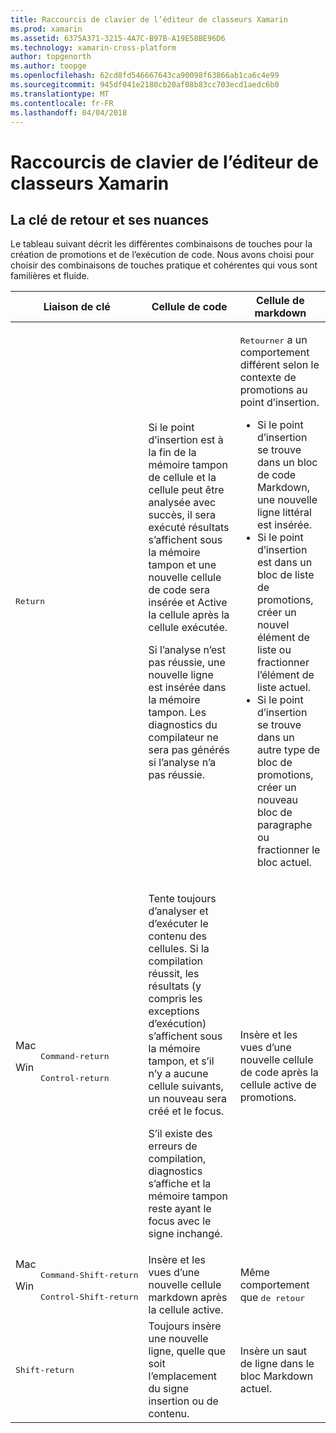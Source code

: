 ```yaml
---
title: Raccourcis de clavier de l’éditeur de classeurs Xamarin
ms.prod: xamarin
ms.assetid: 6375A371-3215-4A7C-B97B-A19E58BE96D6
ms.technology: xamarin-cross-platform
author: topgenorth
ms.author: toopge
ms.openlocfilehash: 62cd8fd546667643ca90098f63866ab1ca6c4e99
ms.sourcegitcommit: 945df041e2180cb20af08b83cc703ecd1aedc6b0
ms.translationtype: MT
ms.contentlocale: fr-FR
ms.lasthandoff: 04/04/2018
---
```

# <a name="xamarin-workbooks-editor-keyboard-shortcuts"></a>Raccourcis de clavier de l’éditeur de classeurs Xamarin

## <a name="the-return-key-and-its-nuances"></a>La clé de retour et ses nuances

Le tableau suivant décrit les différentes combinaisons de touches pour la création de promotions et de l’exécution de code. Nous avons choisi pour choisir des combinaisons de touches pratique et cohérentes qui vous sont familières et fluide.

|Liaison de clé|Cellule de code|Cellule de markdown|
|--- |--- |--- |
|<kbd>Return</kbd>|<p>Si le point d’insertion est à la fin de la mémoire tampon de cellule et la cellule peut être analysée avec succès, il sera exécuté résultats s’affichent sous la mémoire tampon et une nouvelle cellule de code sera insérée et Active la cellule après la cellule exécutée.</p><p>Si l’analyse n’est pas réussie, une nouvelle ligne est insérée dans la mémoire tampon. Les diagnostics du compilateur ne sera pas générés si l’analyse n’a pas réussie.</p>|<p><kbd>Retourner</kbd> a un comportement différent selon le contexte de promotions au point d’insertion.</p><ul><li>Si le point d’insertion se trouve dans un bloc de code Markdown, une nouvelle ligne littéral est insérée.</li><li>Si le point d’insertion est dans un bloc de liste de promotions, créer un nouvel élément de liste ou fractionner l’élément de liste actuel.</li><li>Si le point d’insertion se trouve dans un autre type de bloc de promotions, créer un nouveau bloc de paragraphe ou fractionner le bloc actuel.</li></ul>|
|<dl><dt>Mac</dt><dd><kbd>Command‑return</kbd></dd><dt>Win</dt><dd><kbd>Control‑return</kbd></dd></dl>|<p>Tente toujours d’analyser et d’exécuter le contenu des cellules. Si la compilation réussit, les résultats (y compris les exceptions d’exécution) s’affichent sous la mémoire tampon, et s’il n’y a aucune cellule suivants, un nouveau sera créé et le focus.</p><p>S’il existe des erreurs de compilation, diagnostics s’affiche et la mémoire tampon reste ayant le focus avec le signe inchangé.</p>|Insère et les vues d’une nouvelle cellule de code après la cellule active de promotions.|
|<dl><dt>Mac</dt><dd><kbd>Command‑Shift‑return</kbd><dd><dt>Win</dt><dd><kbd>Control‑Shift‑return</kbd></dd></dl>|Insère et les vues d’une nouvelle cellule markdown après la cellule active.|Même comportement que <kbd>de retour</kbd>|
|<kbd>Shift‑return</kbd>|Toujours insère une nouvelle ligne, quelle que soit l’emplacement du signe insertion ou de contenu.|Insère un saut de ligne dans le bloc Markdown actuel.|
